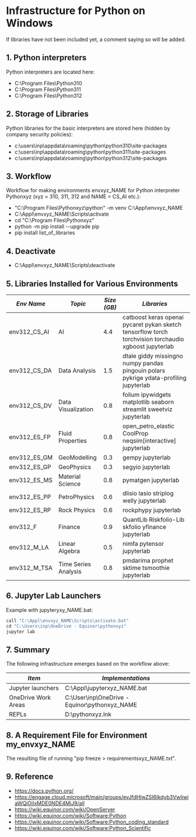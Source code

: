 # Infrastructure for Python on Windows

If libraries have not been included yet, a comment saying so will be added.

## 1. Python interpreters

Python interpreters are located here:
- C:\Program Files\Python310
- C:\Program Files\Python311
- C:\Program Files\Python312

## 2. Storage of Libraries

Python libraries for the basic interpreters are stored here (hidden by company security policies):
- c:\users\inp\appdata\roaming\python\python310\site-packages
- c:\users\inp\appdata\roaming\python\python311\site-packages
- c:\users\inp\appdata\roaming\python\python312\site-packages

## 3. Workflow

Workflow for making environments envxyz_NAME for Python interpreter Pythonxyz (xyz = 310, 311, 312 and NAME = CS_AI etc.):
- "C:\Program Files\Pythonxyz\python" -m venv C:\Appl\envxyz_NAME
- C:\Appl\envxyz_NAME\Scripts\activate
- cd "C:\Program Files\Pythonxyz"
- python -m pip install --upgrade pip
- pip install list_of_libraries

## 4. Deactivate
- C:\Appl\envxyz_NAME\Scripts\deactivate

## 5. Libraries Installed for Various Environments

| *Env Name*   | *Topic*             | *Size (GB)* | *Libraries*                                                                                           |
| ------------ | ------------------- | ----------- | ----------------------------------------------------------------------------------------------------- |
| env312_CS_AI | AI                  | 4.4         | catboost keras openai pycaret pykan sketch tensorflow torch torchvision torchaudio xgboost jupyterlab |
| env312_CS_DA | Data Analysis       | 1.5         | dtale giddy missingno numpy pandas pingouin polars pykrige ydata-profiling jupyterlab                 |
| env312_CS_DV | Data Visualization  | 0.8         | folium ipywidgets matplotlib seaborn streamlit sweetviz jupyterlab                                    |
| env312_ES_FP | Fluid Properties    | 0.8         | open_petro_elastic CoolProp neqsim[interactive] jupyterlab                                            |
| env312_ES_GM | GeoModelling        | 0.3         | gempy jupyterlab                                                                                      |
| env312_ES_GP | GeoPhysics          | 0.3         | segyio jupyterlab                                                                                     |
| env312_ES_MS | Material Science    | 0.8         | pymatgen jupyterlab                                                                                   |
| env312_ES_PP | PetroPhysics        | 0.6         | dlisio lasio striplog welly jupyterlab                                                                |
| env312_ES_RP | Rock Physics        | 0.6         | rockphypy jupyterlab                                                                                  |
| env312_F     | Finance             | 0.9         | QuantLib Riskfolio-Lib skfolio yfinance jupyterlab                                                    |
| env312_M_LA  | Linear Algebra      | 0.5         | nimfa pytensor jupyterlab                                                                             |
| env312_M_TSA |Time Series Analysis | 0.8         | pmdarima prophet sktime tsmoothie jupyterlab                                                          |

## 6. Jupyter Lab Launchers

Example with jupyteryxy_NAME.bat:
```python
call "C:\Appl\envxyz_NAME\Scripts\activate.bat"
cd "C:\Users\inp\OneDrive - Equinor\pythonxyz"
jupyter lab
```

## 7. Summary

The following infrastructure emerges based on the workflow above:

| *Item*              | *Implementations*                             |
| ------------------- | --------------------------------------------- |
| Jupyter launchers   | C:\Appl\jupyterxyz_NAME.bat                   |
| OneDrive Work Areas | C:\User\inp\OneDrive - Equinor\pythonxyz_NAME |
| REPLs               | D:\pythonxyz.lnk                              |

## 8. A Requirement File for Environment my_envxyz_NAME

The resulting file of running "pip freeze > requirementsxyz_NAME.txt".

## 9. Reference

- https://docs.python.org/
- https://engage.cloud.microsoft/main/groups/eyJfdHlwZSI6Ikdyb3VwIiwiaWQiOiIxMDE0NDE4MiJ9/all
- https://wiki.equinor.com/wiki/OpenServer
- https://wiki.equinor.com/wiki/Software:Python
- https://wiki.equinor.com/wiki/Software:Python_coding_standard
- https://wiki.equinor.com/wiki/Software:Python_Scientific
